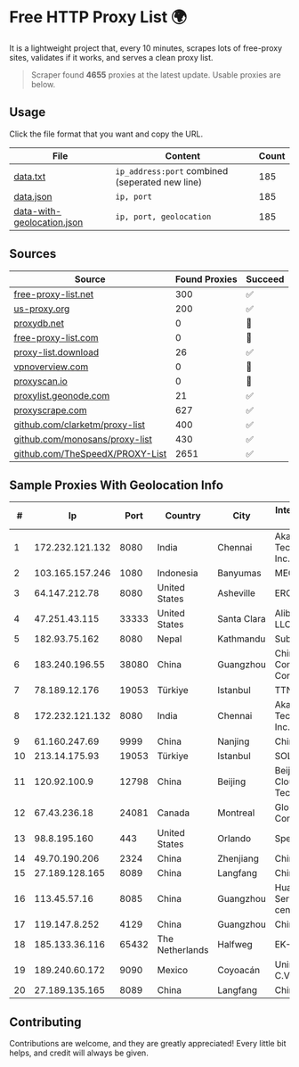 
# Free HTTP Proxy List 🌍

It is a lightweight project that, every 10 minutes, scrapes lots of free-proxy sites, validates if it works, and serves a clean proxy list.


> Scraper found **4655** proxies at the latest update. Usable proxies are below.

## Usage

Click the file format that you want and copy the URL.


|File|Content|Count|
|----|-------|-----|
|[data.txt](https://raw.githubusercontent.com/themiralay/Proxy-List-World/master/data.txt)|`ip_address:port` combined (seperated new line)|185|
|[data.json](https://raw.githubusercontent.com/themiralay/Proxy-List-World/master/data.json)|`ip, port`|185|
|[data-with-geolocation.json](https://raw.githubusercontent.com/themiralay/Proxy-List-World/master/data-with-geolocation.json)|`ip, port, geolocation`|185|

## Sources

|Source|Found Proxies|Succeed|
|------|-------------|-------|
|[free-proxy-list.net](https://free-proxy-list.net)|300|✅|
|[us-proxy.org](https://www.us-proxy.org)|200|✅|
|[proxydb.net](http://proxydb.net)|0|🚫|
|[free-proxy-list.com](https://free-proxy-list.com/?page=&port=&type%5B%5D=http&type%5B%5D=https&up_time=0&search=Search)|0|🚫|
|[proxy-list.download](https://www.proxy-list.download/HTTP)|26|✅|
|[vpnoverview.com](https://vpnoverview.com/privacy/anonymous-browsing/free-proxy-servers)|0|🚫|
|[proxyscan.io](https://www.proxyscan.io)|0|🚫|
|[proxylist.geonode.com](https://proxylist.geonode.com/api/proxy-list?limit=300&page=1&sort_by=lastChecked&sort_type=desc&protocols=http,https)|21|✅|
|[proxyscrape.com](https://api.proxyscrape.com/v2/?request=displayproxies&protocol=http&timeout=10000&country=all&ssl=all&anonymity=all)|627|✅|
|[github.com/clarketm/proxy-list](https://raw.githubusercontent.com/clarketm/proxy-list/master/proxy-list-raw.txt)|400|✅|
|[github.com/monosans/proxy-list](https://raw.githubusercontent.com/monosans/proxy-list/main/proxies/http.txt)|430|✅|
|[github.com/TheSpeedX/PROXY-List](https://raw.githubusercontent.com/TheSpeedX/PROXY-List/master/http.txt)|2651|✅|


## Sample Proxies With Geolocation Info

|#|Ip|Port|Country|City|Internet Service Provider|
|-|--|----|-------|----|-------------------------|
|1|172.232.121.132|8080|India|Chennai|Akamai Technologies, Inc.|
|2|103.165.157.246|1080|Indonesia|Banyumas|MEGADATA-ISP|
|3|64.147.212.78|8080|United States|Asheville|ERC Broadband|
|4|47.251.43.115|33333|United States|Santa Clara|Alibaba Cloud LLC|
|5|182.93.75.162|8080|Nepal|Kathmandu|Subisu Cablenet|
|6|183.240.196.55|38080|China|Guangzhou|China Mobile Communications Corporation|
|7|78.189.12.176|19053|Türkiye|Istanbul|TTNet A.S.|
|8|172.232.121.132|8080|India|Chennai|Akamai Technologies, Inc.|
|9|61.160.247.69|9999|China|Nanjing|China Telecom|
|10|213.14.175.93|19053|Türkiye|Istanbul|SOL-DSL|
|11|120.92.100.9|12798|China|Beijing|Beijing Kingsoft Cloud Internet Technology Co|
|12|67.43.236.18|24081|Canada|Montreal|GloboTech Communications|
|13|98.8.195.160|443|United States|Orlando|Spectrum|
|14|49.70.190.206|2324|China|Zhenjiang|Chinanet|
|15|27.189.128.165|8089|China|Langfang|Chinanet|
|16|113.45.57.16|8085|China|Guangzhou|Huawei Cloud Service data center|
|17|119.147.8.252|4129|China|Guangzhou|Chinanet|
|18|185.133.36.116|65432|The Netherlands|Halfweg|EK-Media B.V.|
|19|189.240.60.172|9090|Mexico|Coyoacán|Uninet S.A. de C.V.|
|20|27.189.135.165|8089|China|Langfang|Chinanet|



## Contributing

Contributions are welcome, and they are greatly appreciated! Every
little bit helps, and credit will always be given.

